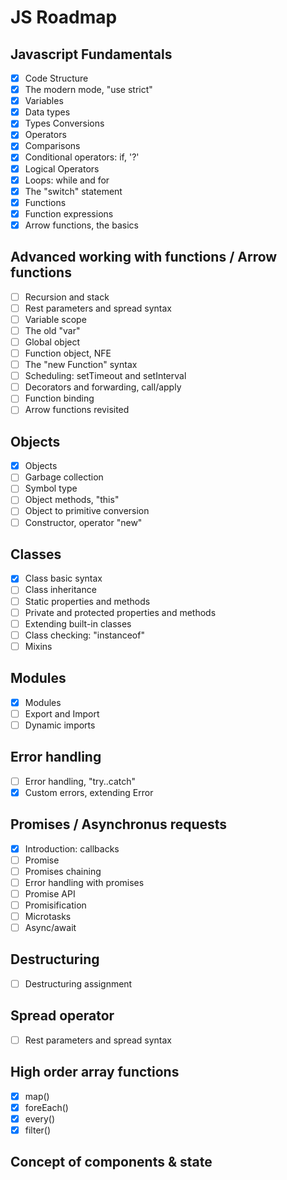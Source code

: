 # **JS Roadmap**

## Javascript Fundamentals
- [x] Code Structure
- [x] The modern mode, "use strict"
- [x] Variables
- [x] Data types
- [x] Types Conversions
- [x] Operators
- [x] Comparisons
- [x] Conditional operators: if, '?'
- [x] Logical Operators
- [x] Loops: while and for
- [x] The "switch" statement
- [x] Functions
- [x] Function expressions
- [x] Arrow functions, the basics 

## Advanced working with functions / Arrow functions
- [ ] Recursion and stack
- [ ] Rest parameters and spread syntax
- [ ] Variable scope
- [ ] The old "var"
- [ ] Global object
- [ ] Function object, NFE
- [ ] The "new Function" syntax
- [ ] Scheduling: setTimeout and setInterval
- [ ] Decorators and forwarding, call/apply
- [ ] Function binding
- [ ] Arrow functions revisited

## Objects
- [x] Objects
- [ ] Garbage collection
- [ ] Symbol type
- [ ] Object methods, "this"
- [ ] Object to primitive conversion
- [ ] Constructor, operator "new"

## Classes
- [x] Class basic syntax
- [ ] Class inheritance
- [ ] Static properties and methods
- [ ] Private and protected properties and methods
- [ ] Extending built-in classes
- [ ] Class checking: "instanceof"
- [ ] Mixins

## Modules
- [x] Modules
- [ ] Export and Import
- [ ] Dynamic imports

## Error handling
- [ ] Error handling, "try..catch"
- [x] Custom errors, extending Error

## Promises /  Asynchronus requests
- [x] Introduction: callbacks
- [ ] Promise
- [ ] Promises chaining
- [ ] Error handling with promises
- [ ] Promise API
- [ ] Promisification
- [ ] Microtasks
- [ ] Async/await

## Destructuring 
- [ ] Destructuring assignment

## Spread operator
- [ ] Rest parameters and spread syntax
  
## High order array functions
- [x] map()
- [x] foreEach()
- [x] every()
- [x] filter()  

## Concept of components & state